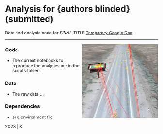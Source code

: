Analysis for {authors blinded} (submitted)
=============================================

Data and analysis code for  *FINAL TITLE* [Temporary Google Doc](https://docs.google.com/document/d/1o3_6ttUq-PX0GNrQSC6rJg3D8XiYyKFzsP_giCv6PpI/edit?usp=sharing)


***

<img align="right" width=250px src=data/explainer_fig.png> 



### Code

-   The current notebooks to reproduce the analyses are in the scripts folder.


### Data

-   The raw data ...

### Dependencies

-   see environment file


2023 | X
